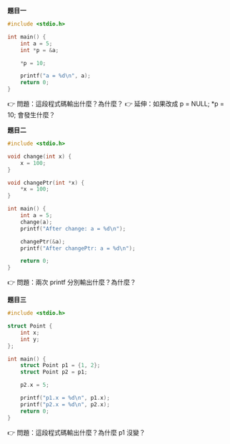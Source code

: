 **題目一**
```c
#include <stdio.h>

int main() {
    int a = 5;
    int *p = &a;

    *p = 10;

    printf("a = %d\n", a);
    return 0;
}
```
👉 問題：這段程式碼輸出什麼？為什麼？
👉 延伸：如果改成 p = NULL; *p = 10; 會發生什麼？


**題目二**
```c
#include <stdio.h>

void change(int x) {
    x = 100;
}

void changePtr(int *x) {
    *x = 100;
}

int main() {
    int a = 5;
    change(a);
    printf("After change: a = %d\n");

    changePtr(&a);
    printf("After changePtr: a = %d\n");

    return 0;
}
```
👉 問題：兩次 printf 分別輸出什麼？為什麼？


**題目三**
```c
#include <stdio.h>

struct Point {
    int x;
    int y;
};

int main() {
    struct Point p1 = {1, 2};
    struct Point p2 = p1;

    p2.x = 5;

    printf("p1.x = %d\n", p1.x);
    printf("p2.x = %d\n", p2.x);
    return 0;
}
```
👉 問題：這段程式碼輸出什麼？為什麼 p1 沒變？
